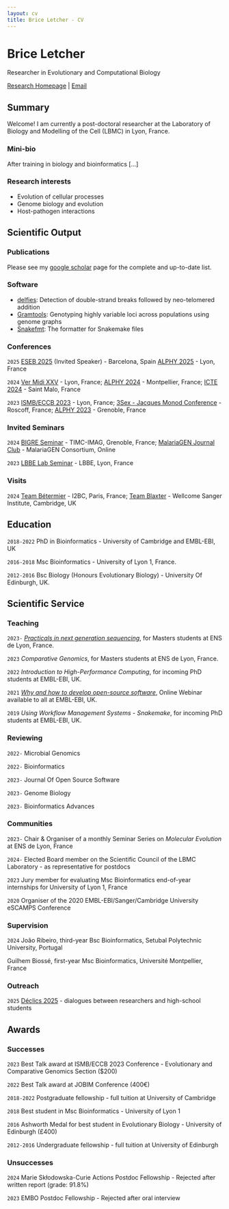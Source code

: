 ```yaml
---
layout: cv
title: Brice Letcher - CV
---
```

# Brice Letcher
Researcher in Evolutionary and Computational Biology


<div id="webaddress">
<a href="https://www.ens-lyon.fr/LBMC/equipes/NematodeCell?set_language=en&cl=en">Research Homepage</a>
| <a href="brice.letcher@ens-lyon.fr">Email</a>
</div>

## Summary

Welcome! I am currently a post-doctoral researcher at the Laboratory of Biology and Modelling of the Cell (LBMC) in Lyon, France.

### Mini-bio

After training in biology and bioinformatics [...]

### Research interests

* Evolution of cellular processes
* Genome biology and evolution
* Host-pathogen interactions

## Scientific Output

### Publications

Please see my [google scholar](https://scholar.google.com/citations?user=4KXvLoIAAAAJ&hl=fr&oi=ao) page for the complete and up-to-date list.

### Software

* [delfies](https://github.com/bricoletc/delfies): Detection of double-strand breaks followed by neo-telomered addition
* [Gramtools](https://github.com/iqbal-lab-org/gramtools): Genotyping highly variable loci across populations using genome graphs
* [Snakefmt](https://github.com/snakemake/snakefmt): The formatter for Snakemake files

### Conferences

`2025`
[ESEB 2025](https://eseb2025.com/) (Invited Speaker) - Barcelona, Spain
[ALPHY 2025](https://alphy-aiem-2025.sciencesconf.org) - Lyon, France

`2024`
[Ver Midi XXV](https://vermidi25.sciencesconf.org/) - Lyon, France;
[ALPHY 2024](https://alphy2024.sciencesconf.org/resource/page/id/1) - Montpellier, France;
[ICTE 2024](https://icte2024.sciencesconf.org/) - Saint Malo, France

`2023`
[ISMB/ECCB 2023](https://www.iscb.org/ismbeccb2023) - Lyon, France;
[3Sex - Jacques Monod Conference](https://www.insb.cnrs.fr/fr/sex-unfolded-sex-asex-sexes) - Roscoff, France;
[ALPHY 2023](https://alphy-aiem-2023.sciencesconf.org/) - Grenoble, France

### Invited Seminars

`2024`
[BIGRE Seminar](https://bi-gre.github.io/) - TIMC-IMAG, Grenoble, France;
[MalariaGEN Journal Club](https://youtu.be/vubawpY1tTA?feature=shared) - MalariaGEN Consortium, Online

`2023`
[LBBE Lab Seminar](https://lbbe.univ-lyon1.fr/fr) - LBBE, Lyon, France

### Visits

`2024`
[Team Bétermier](https://www.i2bc.paris-saclay.fr/equipe-programmed-genome-rearrangements/) - I2BC, Paris, France;
[Team Blaxter](https://www.sanger.ac.uk/group/blaxter-group/) - Wellcome Sanger Institute, Cambridge, UK


## Education

`2018-2022`
PhD in Bioinformatics - University of Cambridge and EMBL-EBI, UK

`2016-2018`
Msc Bioinformatics - University of Lyon 1, France.


`2012-2016`
Bsc Biology (Honours Evolutionary Biology) - University Of Edinburgh, UK.


## Scientific Service


### Teaching

`2023-`
[_Practicals in next generation sequencing_](https://biologie.ens-lyon.fr/masterbiosciences/presentation-des-ue/les-ue-pratique/practicals-in-NGS), for Masters students at ENS de Lyon, France.

`2023`
_Comparative Genomics_, for Masters students at ENS de Lyon, France.

`2022`
_Introduction to High-Performance Computing_, for incoming PhD students at EMBL-EBI, UK.

`2021`
[_Why and how to develop open-source software_](https://www.ebi.ac.uk/training/events/open-access-why-build-open-source-software-and-how-do-it-successfully/), Online Webinar available to all at EMBL-EBI, UK.

`2019`
_Using Workflow Management Systems - Snakemake_, for incoming PhD students at EMBL-EBI, UK.


### Reviewing

`2022-`
Microbial Genomics

`2022-`
Bioinformatics

`2023-`
Journal Of Open Source Software

`2023-`
Genome Biology

`2023-`
Bioinformatics Advances

### Communities

`2023-`
Chair & Organiser of a monthly Seminar Series on _Molecular Evolution_ at ENS de Lyon, France

`2024-`
Elected Board member on the Scientific Council of the LBMC Laboratory - as representative for postdocs

`2023`
Jury member for evaluating Msc Bioinformatics end-of-year internships for University of Lyon 1, France

`2020`
Organiser of the 2020 EMBL-EBI/Sanger/Cambridge University eSCAMPS Conference

### Supervision

`2024`
João Ribeiro, third-year Bsc Bioinformatics, Setubal Polytechnic University, Portugal

Guilhem Biossé, first-year Msc Bioinformatics, Université Montpellier, France

### Outreach

`2025`
[Déclics 2025](https://www.cerclefser.org/en/the-outreach-articles/declics/) - dialogues between researchers and high-school students

## Awards

### Successes

`2023`
Best Talk award at ISMB/ECCB 2023 Conference - Evolutionary and Comparative Genomics Section ($200)

`2022`
Best Talk award at JOBIM Conference (400€)

`2018-2022`
Postgraduate fellowship - full tuition at University of Cambridge

`2018`
Best student in Msc Bioinformatics - University of Lyon 1

`2016`
Ashworth Medal for best student in Evolutionary Biology - University of Edinburgh (£400)

`2012-2016`
Undergraduate fellowship - full tuition at University of Edinburgh

### Unsuccesses

`2024`
Marie Skłodowska-Curie Actions Postdoc Fellowship - Rejected after written report (grade: 91.8%)

`2023`
EMBO Postdoc Fellowship - Rejected after oral interview



<!-- ### Footer

Last updated: May 2013 -->


